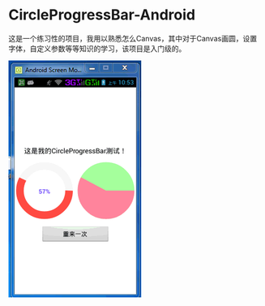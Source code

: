 CircleProgressBar-Android
====================

这是一个练习性的项目，我用以熟悉怎么Canvas，其中对于Canvas画圆，设置字体，自定义参数等等知识的学习，该项目是入门级的。


![](https://github.com/AndroidBase/CircleProgressBar-Android/blob/master/CircleProgressBar-Android.gif)
